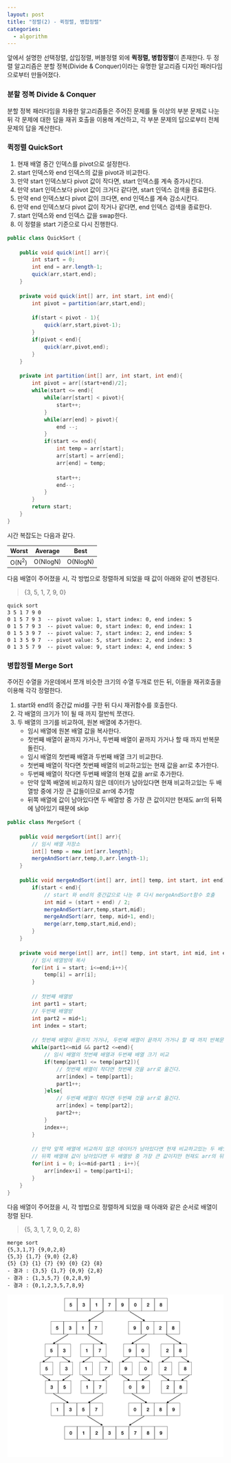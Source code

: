 ```yaml
---
layout: post
title: "정렬(2) - 퀵정렬, 병합정렬"
categories:
  - algorithm
---
```


앞에서 설명한 선택정렬, 삽입정렬, 버블정렬 외에 **퀵정렬, 병합정렬**이 존재한다. 
두 정렬 알고리즘은 분할 정복(Divide & Conquer)이라는 유명한 알고리즘 디자인 패러다임으로부터 만들어졌다.

### 분할 정복 Divide & Conquer
분할 정복 패러다임을 차용한 알고리즘들은 주어진 문제를 둘 이상의 부분 문제로 나눈 뒤 각 문제에 대한 답을 재귀 호출을 이용해 계산하고,
각 부분 문제의 답으로부터 전체 문제의 답을 계산한다.

### 퀵정렬 QuickSort
1. 현재 배열 중간 인덱스를 pivot으로 설정한다.
2. start 인덱스와 end 인덱스의 값을 pivot과 비교한다.
3. 만약 start 인덱스보다 pivot 값이 작다면, start 인덱스를 계속 증가시킨다.
4. 만약 start 인덱스보다 pivot 값이 크거다 같다면, start 인덱스 검색을 종료한다.
5. 만약 end 인덱스보다 pivot 값이 크다면, end 인덱스를 계속 감소시킨다.
6. 만약 end 인덱스보다 pivot 값이 작거나 같다면, end 인덱스 검색을 종료한다.
7. start 인덱스와 end 인덱스 값을 swap한다.
8. 이 정렬을 start 기준으로 다시 진행한다.


```java
public class QuickSort {

    public void quick(int[] arr){
        int start = 0;
        int end = arr.length-1;
        quick(arr,start,end);
    }

    private void quick(int[] arr, int start, int end){
        int pivot = partition(arr,start,end);

        if(start < pivot - 1){
            quick(arr,start,pivot-1);
        }
        if(pivot < end){
            quick(arr,pivot,end);
        }
    }

    private int partition(int[] arr, int start, int end){
        int pivot = arr[(start+end)/2];
        while(start <= end){
            while(arr[start] < pivot){
                start++;
            }
            while(arr[end] > pivot){
                end --;
            }
            if(start <= end){
                int temp = arr[start];
                arr[start] = arr[end];
                arr[end] = temp;

                start++;
                end--;
            }
        }
        return start;
    }
}
```

시간 복잡도는 다음과 같다. 

|Worst|Average|Best|
|---|---|---|
|O(N<sup>2</sup>)|O(NlogN)|O(NlogN)

다음 배열이 주어졌을 시, 각 방법으로 정렬하게 되었을 때 값이 아래와 같이 변경된다.
> {3, 5, 1, 7, 9, 0}

```
quick sort
3 5 1 7 9 0  
0 1 5 7 9 3  -- pivot value: 1, start index: 0, end index: 5
0 1 5 7 9 3  -- pivot value: 0, start index: 0, end index: 1
0 1 5 3 9 7  -- pivot value: 7, start index: 2, end index: 5
0 1 3 5 9 7  -- pivot value: 5, start index: 2, end index: 3
0 1 3 5 7 9  -- pivot value: 9, start index: 4, end index: 5
```

### 병합정렬 Merge Sort
주어진 수열을 가운데에서 쪼개 비슷한 크기의 수열 두개로 만든 뒤, 이들을 재귀호출을 이용해 각각 정렬한다.

1. start와 end의 중간값 mid를 구한 뒤 다시 재귀함수를 호출한다.
2. 각 배열의 크기가 1이 될 때 까지 절반씩 쪼갠다.
3. 두 배열의 크기를 비교하여, 원본 배열에 추가한다.
    - 임시 배열에 원본 배열 값을 복사한다.
    - 첫번째 배열이 끝까지 가거나, 두번째 배열이 끝까지 가거나 할 때 까지 반복문 돌린다.
    - 임시 배열의 첫번째 배열과 두번째 배열 크기 비교한다.
    - 첫번째 배열이 작다면 첫번째 배열의 비교하고있는 현재 값을 arr로 추가한다.
    - 두번째 배열이 작다면 두번째 배열의 현재 값을 arr로 추가한다.
    - 만약 앞쪽 배열에 비교하지 않은 데이터가 남아있다면 현재 비교하고있는 두 배열방 중에 가장 큰 값들이므로 arr에 추가함
    - 뒤쪽 배열에 값이 남아있다면 두 배열방 중 가장 큰 값이지만 현재도 arr의 뒤쪽에 남아있기 때문에 skip

```java
public class MergeSort {

    public void mergeSort(int[] arr){
        // 임시 배열 저장소
        int[] temp = new int[arr.length];
        mergeAndSort(arr,temp,0,arr.length-1);
    }

    public void mergeAndSort(int[] arr, int[] temp, int start, int end){
        if(start < end){
            // start 와 end의 중간값으로 나눈 후 다시 mergeAndSort함수 호출
            int mid = (start + end) / 2;
            mergeAndSort(arr,temp,start,mid);
            mergeAndSort(arr, temp, mid+1, end);
            merge(arr,temp,start,mid,end);
        }
    }

    private void merge(int[] arr, int[] temp, int start, int mid, int end) {
        // 임시 배열방에 복사
        for(int i = start; i<=end;i++){
            temp[i] = arr[i];
        }

        // 첫번째 배열방
        int part1 = start;
        // 두번째 배열방
        int part2 = mid+1;
        int index = start;

        // 첫번째 배열이 끝까지 가거나, 두번째 배열이 끝까지 가거나 할 때 까지 반복문 돌린다.
        while(part1<=mid && part2 <=end){
            // 임시 배열의 첫번째 배열과 두번째 배열 크기 비교
            if(temp[part1] <= temp[part2]){
                // 첫번째 배열이 작다면 첫번째 것을 arr로 옮긴다.
                arr[index] = temp[part1];
                part1++;
            }else{
                // 두번째 배열이 작다면 두번째 것을 arr로 옮긴다.
                arr[index] = temp[part2];
                part2++;
            }
            index++;
        }

        // 만약 앞쪽 배열에 비교하지 않은 데이터가 남아있다면 현재 비교하고있는 두 배열방 중에 가장 큰 값들이므로 arr에 추가함
        // 뒤쪽 배열에 값이 남아있다면 두 배열방 중 가장 큰 값이지만 현재도 arr의 뒤쪽에 남아있기 때문에 skip
        for(int i = 0; i<=mid-part1 ; i++){
            arr[index+i] = temp[part1+i];
        }
    }
}
```

다음 배열이 주어졌을 시, 각 방법으로 정렬하게 되었을 때 아래와 같은 순서로 배열이 정렬 된다.
> {5, 3, 1, 7, 9, 0, 2, 8}

```
merge sort
{5,3,1,7} {9,0,2,8}
{5,3} {1,7} {9,0} {2,8}
{5} {3} {1} {7} {9} {0} {2} {8} 
- 결과 : {3,5} {1,7} {0,9} {2,8}
- 결과 : {1,3,5,7} {0,2,8,9}
- 결과 : {0,1,2,3,5,7,8,9}
```
![texture theme preview](/img/algorithm/merge.png)
